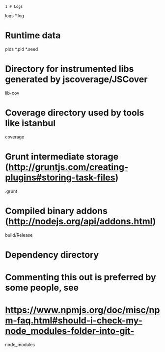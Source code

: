     1 # Logs
logs
*.log
# Runtime data
pids
*.pid
*.seed
# Directory for instrumented libs generated by jscoverage/JSCover
lib-cov
# Coverage directory used by tools like istanbul
coverage
# Grunt intermediate storage (http://gruntjs.com/creating-plugins#storing-task-files)
.grunt
# Compiled binary addons (http://nodejs.org/api/addons.html)
build/Release
# Dependency directory
# Commenting this out is preferred by some people, see
# https://www.npmjs.org/doc/misc/npm-faq.html#should-i-check-my-node_modules-folder-into-git-
node_modules
